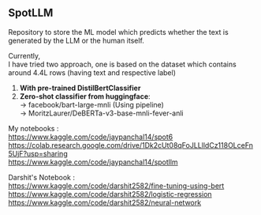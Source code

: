 ## SpotLLM
Repository to store the ML model which predicts whether the text is generated by the LLM or the human itself.

Currently, <br>
I have tried two approach, one is based on the dataset which contains around 4.4L rows (having text and respective label)
1) **With pre-trained DistilBertClassifier**
2) **Zero-shot classifier from huggingface**: <br>
    -> facebook/bart-large-mnli (Using pipeline) <br>
    -> MoritzLaurer/DeBERTa-v3-base-mnli-fever-anli <br>

My notebooks :  <br>
https://www.kaggle.com/code/jaypanchal14/spot6 <br>
https://colab.research.google.com/drive/1Dk2cUt08qFoJLLlldCz118OLceFn5UjF?usp=sharing <br>
https://www.kaggle.com/code/jaypanchal14/spotllm <br>

Darshit's Notebook : <br>
https://www.kaggle.com/code/darshit2582/fine-tuning-using-bert <br>
https://www.kaggle.com/code/darshit2582/logistic-regression <br>
https://www.kaggle.com/code/darshit2582/neural-network
